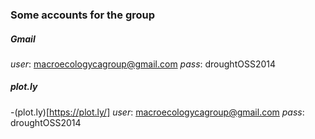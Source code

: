 ### Some accounts for the group

##### Gmail 
_user_: macroecologycagroup@gmail.com
_pass_: droughtOSS2014 

##### plot.ly
-(plot.ly)[https://plot.ly/]
_user_: macroecologycagroup@gmail.com
_pass_: droughtOSS2014 
